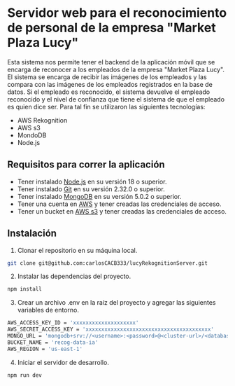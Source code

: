 # Servidor web para el reconocimiento de personal de la empresa "Market Plaza Lucy"

Esta sistema nos permite tener el backend de la aplicación móvil que se encarga de reconocer a los empleados de la empresa "Market Plaza Lucy". El sistema se encarga de recibir las imágenes de los empleados y las compara con las imágenes de los empleados registrados en la base de datos. Si el empleado es reconocido, el sistema devuelve el empleado reconocido y el nivel de confianza que tiene el sistema de que el empleado es quien dice ser. Para tal fin se utilizaron las siguientes tecnologías:

- AWS Rekognition
- AWS s3
- MondoDB
- Node.js

## Requisitos para correr la aplicación

- Tener instalado [Node.js](https://nodejs.org/es/) en su versión 18 o superior.
- Tener instalado [Git](https://git-scm.com/) en su versión 2.32.0 o superior.
- Tener instalado [MongoDB](https://www.mongodb.com/try/download/community) en su versión 5.0.2 o superior.
- Tener una cuenta en [AWS](https://aws.amazon.com/es/) y tener creadas las credenciales de acceso.
- Tener un bucket en [AWS s3](https://aws.amazon.com/es/s3/) y tener creadas las credenciales de acceso.

## Instalación

1. Clonar el repositorio en su máquina local.

```bash
git clone git@github.com:carlosCACB333/lucyRekognitionServer.git
```

2. Instalar las dependencias del proyecto.

```bash
npm install
```

3. Crear un archivo .env en la raíz del proyecto y agregar las siguientes variables de entorno.

```bash
AWS_ACCESS_KEY_ID = 'xxxxxxxxxxxxxxxxxxxx'
AWS_SECRET_ACCESS_KEY = 'xxxxxxxxxxxxxxxxxxxxxxxxxxxxxxxxxxxxxxxx'
MONGO_URL = 'mongodb+srv://<username>:<password>@<cluster-url>/<database>?retryWrites=true&w=majority'
BUCKET_NAME = 'recog-data-ia'
AWS_REGION = 'us-east-1'
```

4. Iniciar el servidor de desarrollo.

```bash
npm run dev
```

